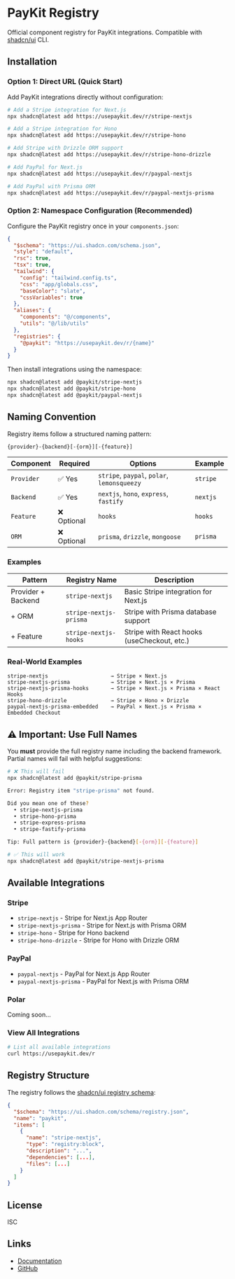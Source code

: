 # PayKit Registry

Official component registry for PayKit integrations. Compatible with [shadcn/ui](https://ui.shadcn.com) CLI.

## Installation

### Option 1: Direct URL (Quick Start)

Add PayKit integrations directly without configuration:

```bash
# Add a Stripe integration for Next.js
npx shadcn@latest add https://usepaykit.dev/r/stripe-nextjs

# Add a Stripe integration for Hono
npx shadcn@latest add https://usepaykit.dev/r/stripe-hono

# Add Stripe with Drizzle ORM support
npx shadcn@latest add https://usepaykit.dev/r/stripe-hono-drizzle

# Add PayPal for Next.js
npx shadcn@latest add https://usepaykit.dev/r/paypal-nextjs

# Add PayPal with Prisma ORM
npx shadcn@latest add https://usepaykit.dev/r/paypal-nextjs-prisma
```

### Option 2: Namespace Configuration (Recommended)

Configure the PayKit registry once in your `components.json`:

```json
{
  "$schema": "https://ui.shadcn.com/schema.json",
  "style": "default",
  "rsc": true,
  "tsx": true,
  "tailwind": {
    "config": "tailwind.config.ts",
    "css": "app/globals.css",
    "baseColor": "slate",
    "cssVariables": true
  },
  "aliases": {
    "components": "@/components",
    "utils": "@/lib/utils"
  },
  "registries": {
    "@paykit": "https://usepaykit.dev/r/{name}"
  }
}
```

Then install integrations using the namespace:

```bash
npx shadcn@latest add @paykit/stripe-nextjs
npx shadcn@latest add @paykit/stripe-hono
npx shadcn@latest add @paykit/paypal-nextjs
```

## Naming Convention

Registry items follow a structured naming pattern:

```
{provider}-{backend}[-{orm}][-{feature}]
```

| Component  | Required    | Options                                     | Example  |
| ---------- | ----------- | ------------------------------------------- | -------- |
| `Provider` | ✅ Yes      | `stripe`, `paypal`, `polar`, `lemonsqueezy` | `stripe` |
| `Backend`  | ✅ Yes      | `nextjs`, `hono`, `express`, `fastify`      | `nextjs` |
| `Feature`  | ❌ Optional | `hooks`                                     | `hooks`  |
| `ORM`      | ❌ Optional | `prisma`, `drizzle`, `mongoose`             | `prisma` |

### Examples

| Pattern            | Registry Name               | Description                                     |
| ------------------ | --------------------------- | ----------------------------------------------- |
| Provider + Backend | `stripe-nextjs`             | Basic Stripe integration for Next.js            |
| + ORM              | `stripe-nextjs-prisma`      | Stripe with Prisma database support             |
| + Feature          | `stripe-nextjs-hooks`       | Stripe with React hooks (useCheckout, etc.)     |

### Real-World Examples

```
stripe-nextjs                    → Stripe × Next.js
stripe-nextjs-prisma             → Stripe × Next.js × Prisma
stripe-nextjs-prisma-hooks       → Stripe × Next.js × Prisma × React Hooks
stripe-hono-drizzle              → Stripe × Hono × Drizzle
paypal-nextjs-prisma-embedded    → PayPal × Next.js × Prisma × Embedded Checkout
```

## ⚠️ Important: Use Full Names

You **must** provide the full registry name including the backend framework. Partial names will fail with helpful suggestions:

```bash
# ❌ This will fail
npx shadcn@latest add @paykit/stripe-prisma

Error: Registry item "stripe-prisma" not found.

Did you mean one of these?
  • stripe-nextjs-prisma
  • stripe-hono-prisma
  • stripe-express-prisma
  • stripe-fastify-prisma

Tip: Full pattern is {provider}-{backend}[-{orm}][-{feature}]
```

```bash
# ✅ This will work
npx shadcn@latest add @paykit/stripe-nextjs-prisma
```

## Available Integrations

### Stripe

- `stripe-nextjs` - Stripe for Next.js App Router
- `stripe-nextjs-prisma` - Stripe for Next.js with Prisma ORM
- `stripe-hono` - Stripe for Hono backend
- `stripe-hono-drizzle` - Stripe for Hono with Drizzle ORM

### PayPal

- `paypal-nextjs` - PayPal for Next.js App Router
- `paypal-nextjs-prisma` - PayPal for Next.js with Prisma ORM

### Polar

Coming soon...

### View All Integrations

```bash
# List all available integrations
curl https://usepaykit.dev/r
```

## Registry Structure

The registry follows the [shadcn/ui registry schema](https://ui.shadcn.com/docs/registry/registry-json):

```json
{
  "$schema": "https://ui.shadcn.com/schema/registry.json",
  "name": "paykit",
  "items": [
    {
      "name": "stripe-nextjs",
      "type": "registry:block",
      "description": "...",
      "dependencies": [...],
      "files": [...]
    }
  ]
}
```

## License

ISC

## Links

- [Documentation](https://paykit.dev)
- [GitHub](https://github.com/usepaykit/paykit-sdk)
